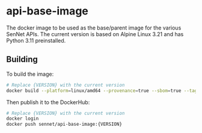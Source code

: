 # api-base-image

The docker image to be used as the base/parent image for the various SenNet APIs. The current version is based on Alpine Linux 3.21 and has Python 3.11 preinstalled.

## Building
To build the image:
````sh
# Replace {VERSION} with the current version
docker build --platform=linux/amd64 --provenance=true --sbom=true --tag sennet/api-base-image:{VERSION} .
````

Then publish it to the DockerHub:
````sh
# Replace {VERSION} with the current version
docker login
docker push sennet/api-base-image:{VERSION}
````
